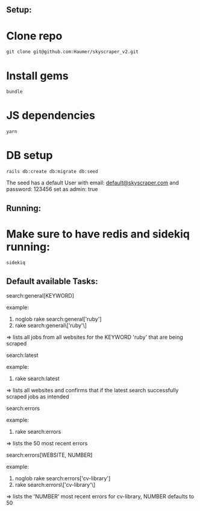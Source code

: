 ## Setup:

# Clone repo
```git clone git@github.com:Haumer/skyscraper_v2.git```

# Install gems
```bundle```

# JS dependencies
```yarn```

# DB setup
```rails db:create db:migrate db:seed```

The seed has a default User with email: default@skyscraper.com and password: 123456 set as admin: true

## Running:

# Make sure to have redis and sidekiq running:
```sidekiq```

## Default available Tasks:

search:general[KEYWORD]

example:
1. noglob rake search:general['ruby']
2. rake search:general\\['ruby'\\]

=> lists all jobs from all websites for the KEYWORD 'ruby' that are being
   scraped


search:latest

example:
1. rake search:latest

=> lists all websites and confirms that if the latest search successfully
   scraped jobs as intended


search:errors

example:
1. rake search:errors

=> lists the 50 most recent errors


search:errors[WEBSITE, NUMBER]

example:
1. noglob rake search:errors['cv-library']
2. rake search:errors\\['cv-library'\\]

=> lists the 'NUMBER' most recent errors for cv-library, NUMBER defaults to 50

